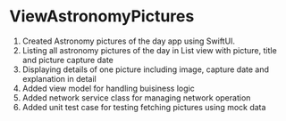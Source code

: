 # ViewAstronomyPictures
1. Created Astronomy pictures of the day app using SwiftUI. 
2. Listing all astronomy pictures of the day in List view with picture, title and picture capture date
3. Displaying details of one picture including image, capture date and explanation in detail
4. Added view model for handling buisiness logic
5. Added network service class for managing network operation
6. Added unit test case for testing fetching pictures using mock data


